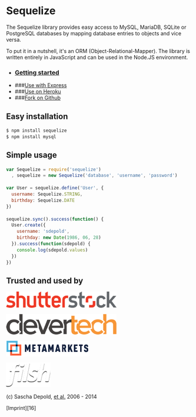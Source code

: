 # Sequelize

The Sequelize library provides easy access to MySQL, MariaDB, SQLite or PostgreSQL databases by mapping database entries to objects and vice versa.

To put it in a nutshell, it's an ORM (Object-Relational-Mapper). The library is written entirely in JavaScript and can be used in the Node.JS environment.

* ### [Getting started](articles/getting-started)
* ###[Use with Express](articles/express)
* ###[Use on Heroku](articles/heroku)
* ###[Fork on Github](https://github.com/sequelize/sequelize)

## Easy installation

```cmd    
$ npm install sequelize
$ npm install mysql
```

## Simple usage
```js
var Sequelize = require('sequelize')
  , sequelize = new Sequelize('database', 'username', 'password')

var User = sequelize.define('User', {
  username: Sequelize.STRING,
  birthday: Sequelize.DATE
})

sequelize.sync().success(function() {
  User.create({
    username: 'sdepold',
    birthday: new Date(1986, 06, 28)
  }).success(function(sdepold) {
    console.log(sdepold.values)
  })
})
```

## Trusted and used by

<a href="http://www.shutterstock.com"><img style="max-width:300px;" alt="Shutterstock" src="./images/users/shutterstock.png"></a>

<a href="http://www.clevertech.biz"><img style="max-width:300px;" alt="Clevertech" src="./images/users/clevertech.png"></a>

<a href="http://www.metamarkets.com"><img style="max-width:300px;" alt="Metamarkets" src="./images/users/metamarkets.png"></a>

<a href="http://www.filsh.net"><img style="max-width:300px;" alt="Filsh" src="./images/users/filsh.png"></a>

(c)
Sascha Depold,
[et al.](https://github.com/sequelize/sequelize-doc/graphs/contributors)
2006 - 2014

[Imprint][16]